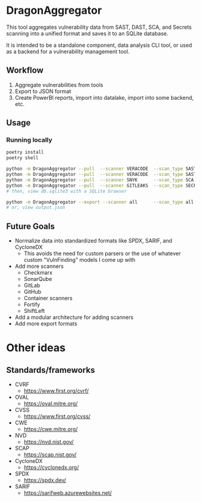 # DragonAggregator

This tool aggregates vulnerability data from SAST, DAST, SCA, and Secrets scanning into a unified format and saves it to
an SQLite database.

It is intended to be a standalone component, data analysis CLI tool, or used as a backend for a vulnerability management
tool.

## Workflow

1. Aggregate vulnerabilities from tools
2. Export to JSON format
3. Create PowerBI reports, import into datalake, import into some backend, etc.

## Usage

### Running locally

```sh
poetry install
poetry shell

python -m DragonAggregator --pull  --scanner VERACODE  --scan_type SAST
python -m DragonAggregator --pull  --scanner VERACODE  --scan_type SAST
python -m DragonAggregator --pull  --scanner SNYK      --scan_type SCA
python -m DragonAggregator --pull  --scanner GITLEAKS  --scan_type SECRETS --uri ./data/sample-api/gitleaks/juiceshop.json
# then, view db.sqlite3 with a SQLite browser

python -m DragonAggregator --export --scanner all      --scan_type all   --output output_all.json
# or, view output.json
```

## Future Goals

- Normalize data into standardized formats like SPDX, SARIF, and CycloneDX
    - This avoids the need for custom parsers or the use of whatever custom "VulnFinding" models I come up with
- Add more scanners
    - Checkmarx
    - SonarQube
    - GitLab
    - GitHub
    - Container scanners
    - Fortify
    - ShiftLeft
- Add a modular architecture for adding scanners
- Add more export formats

# Other ideas

## Standards/frameworks

- CVRF
    - https://www.first.org/cvrf/
- OVAL
    - https://oval.mitre.org/
- CVSS
    - https://www.first.org/cvss/
- CWE
    - https://cwe.mitre.org/
- NVD
    - https://nvd.nist.gov/
- SCAP
    - https://scap.nist.gov/
- CycloneDX
    - https://cyclonedx.org/
- SPDX
    - https://spdx.dev/
- SARIF
    - https://sarifweb.azurewebsites.net/

